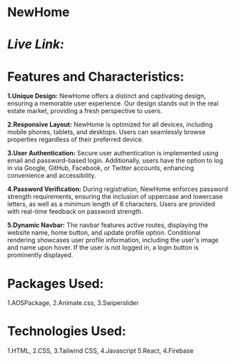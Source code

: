 # NewHome
# *Live Link:*


# Features and Characteristics:
__1.Unique Design:__ NewHome offers a distinct and captivating design, ensuring a memorable user experience. Our design stands out in the real estate market, providing a fresh perspective to users.

__2.Responsive Layout:__ NewHome is optimized for all devices, including mobile phones, tablets, and desktops. Users can seamlessly browse properties regardless of their preferred device.

__3.User Authentication:__ Secure user authentication is implemented using email and password-based login. Additionally, users have the option to log in via Google, GitHub, Facebook, or Twitter accounts, enhancing convenience and accessibility.

__4.Password Verification:__ During registration, NewHome enforces password strength requirements, ensuring the inclusion of uppercase and lowercase letters, as well as a minimum length of 6 characters. Users are provided with real-time feedback on password strength.

__5.Dynamic Navbar:__ The navbar features active routes, displaying the website name, home button, and update profile option. Conditional rendering showcases user profile information, including the user's image and name upon hover. If the user is not logged in, a login button is prominently displayed.

# Packages Used:
1.AOSPackage,
2.Animate.css,
3.Swiperslider

# Technologies Used:
1.HTML,
2.CSS,
3.Tailwind CSS,
4.Javascript
5.React,
4.Firebase

